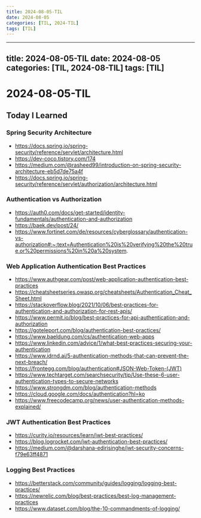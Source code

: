 ```yaml
---
title: 2024-08-05-TIL
date: 2024-08-05
categories: [TIL, 2024-TIL]
tags: [TIL]
---
```


---
title: 2024-08-05-TIL
date: 2024-08-05
categories: [TIL, 2024-08-TIL]
tags: [TIL]
---

# 2024-08-05-TIL

## Today I Learned

### Spring Security Architecture

- https://docs.spring.io/spring-security/reference/servlet/architecture.html
- https://dev-coco.tistory.com/174
- https://medium.com/@rasheed99/introduction-on-spring-security-architecture-eb5d7de75a4f
- https://docs.spring.io/spring-security/reference/servlet/authorization/architecture.html

### Authentication vs Authorization

- https://auth0.com/docs/get-started/identity-fundamentals/authentication-and-authorization
- https://baek.dev/post/24/
- https://www.fortinet.com/de/resources/cyberglossary/authentication-vs-authorization#:~:text=Authentication%20is%20verifying%20the%20true,or%20permissions%20in%20a%20system.

### Web Application Authentication Best Practices

- https://www.authgear.com/post/web-application-authentication-best-practices
- https://cheatsheetseries.owasp.org/cheatsheets/Authentication_Cheat_Sheet.html
- https://stackoverflow.blog/2021/10/06/best-practices-for-authentication-and-authorization-for-rest-apis/
- https://www.permit.io/blog/best-practices-for-api-authentication-and-authorization
- https://goteleport.com/blog/authentication-best-practices/
- https://www.baeldung.com/cs/authentication-web-apps
- https://www.linkedin.com/advice/1/what-best-practices-securing-your-authentication
- https://www.idrnd.ai/5-authentication-methods-that-can-prevent-the-next-breach/
- https://frontegg.com/blog/authentication#JSON-Web-Token-(JWT)
- https://www.techtarget.com/searchsecurity/tip/Use-these-6-user-authentication-types-to-secure-networks
- https://www.strongdm.com/blog/authentication-methods
- https://cloud.google.com/docs/authentication?hl=ko
- https://www.freecodecamp.org/news/user-authentication-methods-explained/

### JWT Authentication Best Practices

- https://curity.io/resources/learn/jwt-best-practices/
- https://blog.logrocket.com/jwt-authentication-best-practices/
- https://medium.com/@darshana-edirisinghe/jwt-security-concerns-f79e63ff4871

### Logging Best Practices

- https://betterstack.com/community/guides/logging/logging-best-practices/
- https://newrelic.com/blog/best-practices/best-log-management-practices
- https://www.dataset.com/blog/the-10-commandments-of-logging/